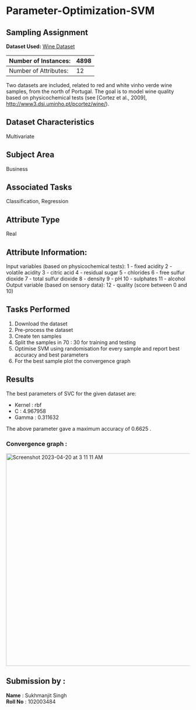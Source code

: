 # Parameter-Optimization-SVM
## Sampling Assignment

**Dataset Used:** [Wine Dataset](https://archive.ics.uci.edu/ml/machine-learning-databases/wine-quality/)

| Number of Instances:  | 4898 |
|-----------------------|--------|
| Number of Attributes: | 12    |

Two datasets are included, related to red and white vinho verde wine samples, from the north of Portugal. The goal is to model wine quality based on physicochemical tests (see [Cortez et al., 2009], http://www3.dsi.uminho.pt/pcortez/wine/).

## Dataset Characteristics
Multivariate

## Subject Area
Business

## Associated Tasks
Classification, Regression

## Attribute Type
Real


## Attribute Information:

Input variables (based on physicochemical tests):
   1 - fixed acidity
   2 - volatile acidity
   3 - citric acid
   4 - residual sugar
   5 - chlorides
   6 - free sulfur dioxide
   7 - total sulfur dioxide
   8 - density
   9 - pH
   10 - sulphates
   11 - alcohol
Output variable (based on sensory data): 
   12 - quality (score between 0 and 10)

## Tasks Performed
1. Download the dataset
2. Pre-process the dataset
3. Create ten samples 
4. Split the samples in  70 : 30 for training and testing
5. Optimise SVM using randomisation for every sample and report best accuracy and best parameters
6. For the best sample plot the convergence graph


## Results

The best parameters of SVC for the given dataset are:
- Kernel : rbf
- C : 4.967958  
- Gamma : 0.311632   

The above parameter gave a maximum accuracy of 0.6625 .

### Convergence graph  : 

<img width="581" alt="Screenshot 2023-04-20 at 3 11 11 AM" src="https://user-images.githubusercontent.com/64249407/233207045-30830ff4-e22e-4ed7-935e-8b365f07eb28.png">



## Submission by :
**Name** : Sukhmanjit Singh
<br>
**Roll No** : 102003484


